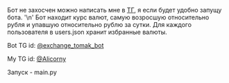 Бот не захосчен можно написать мне в [ТГ](https://t.me/Alicorny), я если будет удобно запущу бота. '\n'
Бот находит курс валют, самую возросшую относительно рубля и упавшую относительно рублю за сутки. Для каждого пользователя в users.json хранит избранные валюты.

Bot TG id:
[@exchange_tomak_bot](https://t.me/exchange_tomak_bot)

My TG id:
[@Alicorny](https://t.me/Alicorny)

Запуск - main.py
